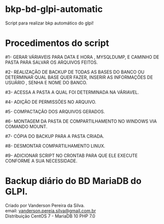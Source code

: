 # bkp-bd-glpi-automatic
Script para realizar bkp automático do glpi!

# Procedimentos do script 

#1- GERAR VÁRIAVEIS PARA DATA E HORA , MYSQLDUMP, E CAMINHO DE PASTA PARA SALVAR OS ARQUIVOS FEITOS. 

#2- REALIZAÇÃO DE BACKUP DE TODAS AS BASES DO BANCO OU DETERMINAR QUAL BASE QUER FAZER, INSERIR AS INFORMAÇÕES DE USUÁRIO , SENHA E NOME DO BANCO. 

#3- ACESSA A PASTA A QUAL FOI DETERMINADA NA VÁRIAVEL.

#4- ADIÇÃO DE PERMISSÕES NO ARQUIVO. 

#5- COMPACTAÇÃO DOS ARQUIVOS GERADOS. 

#6- MONTAGEM DA PASTA DE COMPARTILHAMENTO NO WINDOWS VIA COMANDO MOUNT.

#7- CÓPIA DO BACKUP PARA A PASTA CRIADA. 

#8- DESMONTAR COMPARTILHAMENTO LINUX.

#9- ADICIONAR SCRIPT NO CRONTAB PARA QUE ELE EXECUTE CONFORME A SUA NECESSIDADE. 


# Backup diário do BD MariaDB do GLPI.
Criado por Vanderson Pereira da Silva.<br>
email: vanderson.pereia.silva@gmail.com.br<br>
Distribuição CentOS 7 - MariaDB 10 PHP 7.0<br>
